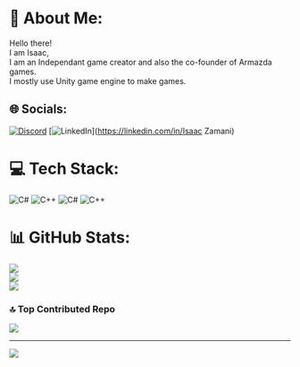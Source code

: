 # 💫 About Me:
Hello there!<br>I am Isaac, <br>I am an Independant game creator and also the co-founder of Armazda games.<br>I mostly use Unity game engine to make games. 


## 🌐 Socials:
[![Discord](https://img.shields.io/badge/Discord-%237289DA.svg?logo=discord&logoColor=white)](https://discord.gg/alirezazamani) [![LinkedIn](https://img.shields.io/badge/LinkedIn-%230077B5.svg?logo=linkedin&logoColor=white)](https://linkedin.com/in/Isaac Zamani) 

# 💻 Tech Stack:
![C#](https://img.shields.io/badge/c%23-%23239120.svg?style=for-the-badge&logo=csharp&logoColor=white) ![C++](https://img.shields.io/badge/c++-%2300599C.svg?style=for-the-badge&logo=c%2B%2B&logoColor=white) ![C#](https://img.shields.io/badge/c%23-%23239120.svg?style=for-the-badge&logo=csharp&logoColor=white) ![C++](https://img.shields.io/badge/c++-%2300599C.svg?style=for-the-badge&logo=c%2B%2B&logoColor=white)
# 📊 GitHub Stats:
![](https://github-readme-stats.vercel.app/api?username=Isaac-Zamani&theme=transparent&hide_border=false&include_all_commits=true&count_private=true)<br/>
![](https://github-readme-streak-stats.herokuapp.com/?user=Isaac-Zamani&theme=transparent&hide_border=false)<br/>
![](https://github-readme-stats.vercel.app/api/top-langs/?username=Isaac-Zamani&theme=transparent&hide_border=false&include_all_commits=true&count_private=true&layout=compact)

### 🔝 Top Contributed Repo
![](https://github-contributor-stats.vercel.app/api?username=Isaac-Zamani&limit=5&theme=dark&combine_all_yearly_contributions=true)

---
[![](https://visitcount.itsvg.in/api?id=Isaac-Zamani&icon=0&color=0)](https://visitcount.itsvg.in)

<!-- Proudly created with GPRM ( https://gprm.itsvg.in ) -->

<!--
**Isaac-Zamani/Isaac-Zamani** is a ✨ _special_ ✨ repository because its `README.md` (this file) appears on your GitHub profile.

Here are some ideas to get you started:

- 🔭 I’m currently working on ...
- 🌱 I’m currently learning ...
- 👯 I’m looking to collaborate on ...
- 🤔 I’m looking for help with ...
- 💬 Ask me about ...
- 📫 How to reach me: ...
- 😄 Pronouns: ...
- ⚡ Fun fact: ...
-->
